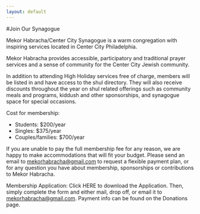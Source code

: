 ```yaml
---
layout: default
---
```


#Join Our Synagogue

Mekor Habracha/Center City Synagogue is a warm congregation with inspiring services located in Center City Philadelphia.

Mekor Habracha provides accessible, participatory and traditional prayer services and a sense of community for the Center City Jewish community.

In addition to attending High Holiday services free of charge, members will be listed in and have access to the shul directory. They will also receive discounts throughout the year on shul related offerings such as community meals and programs, kiddush and other sponsorships, and synagogue space for special occasions.

Cost for membership: 

- Students: $200/year
- Singles: $375/year
- Couples/families: $700/year

If you are unable to pay the full membership fee for any reason, we are happy to make accommodations that will fit your budget. Please send an email to mekorhabracha@gmail.com to request a flexible payment plan, or for any question you have about membership, sponsorships or contributions to Mekor Habracha.  

Membership Application: Click HERE to download the Application. Then, simply complete the form and either mail, drop off, or email it to mekorhabracha@gmail.com. Payment info can be found on the Donations page.